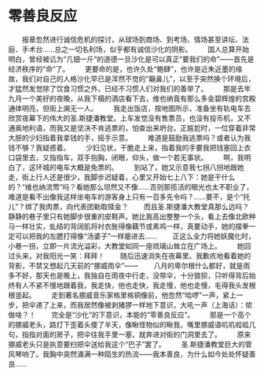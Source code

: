 # 零善良反应
　　报章忽然进行诚信危机的探讨，从球场到商场、到考场、情场甚至讲坛、法庭、手术台……总之一切名利场，似乎都有诚信沙化的阴影。 
　　国人总算开始明白，曾经被讥为“几钿一斤”的道德一旦沙化是可以真正“要我们的命”——首先是经济秩序的“命”了。 
　　更要命的是，也许久处“鲍肆”，也许是近朱近墨的缘故，我们对自己的人格沙化早已是浑然不觉的“齆鼻儿”，以至于突然换个环境后，才猛然发觉除了饮食习惯之外，已经不习惯人们对我们的善举了。 
　　那是去年九月一个美好的夜晚，从我下榻的酒店看下去，维也纳竟有那么多金碧辉煌的宫殿通体明亮，但街上阒无一人。 
　　我走出饭店，按地图所示，准备坐有轨电车去欣赏夜幕下的伟大的圣.斯捷潘教堂。上车发觉没有售票员，也没有投币机，又不通奥地利语，而我又是坚决不肯逃票的，怕查出来坍台。正尴尬时，一位穿着非常大胆的少妇指着我拿钱的手，摇手示意。 
　　难道是鼓励我逃票吗？或者认为我钱不够？我疑惑着。 
　　少妇见状，干脆走上来，指着我的手要我把钱塞回上衣口袋里去，又指指车，双手抱胸，闭眼，仰头，做一个若无事状。 
　　啊，我明白了，这环城的电车大概是免票的。 
　　到站了，她又示意我七拐八拐地跟她走，街上行人还是很少，我脚步迟疑着，心里又开始七上八下：她是干什么的？“维也纳流莺”吗？看她那么坦然又不像……否则那揽活的眼光也太不职业了，难道是看不出像我这样坐电车的游客身上只有一百多先令吗？……要不，是个“托儿”？绑了我肉票，向代表团勒取赎金？ 
　　而且圣.斯捷潘大教堂真那么远吗？静静的巷子里只有她脚步很重的皮鞋声。她比我高出整整一个头，看上去像北欧种马一样壮实，虬结的背阔肌将衬衣胀得像藕节或素鸡一样，真要动手，她的摆拳一定可以把我的左腮打得像“汤婆子”一样瘪进去…… 
　　正这么全力将她妖魔化时，小巷一拐，立即一片流光溢彩，大教堂如同一座琉璃山耸立在广场上。 
　　她回过头来，对我阳光一笑：拜拜！ 
　　随后迅速消失在夜幕里。我歉疚地看着她的背影，不禁又想起几天前的“挪威雨伞”—— 
　　八月的卑尔根什么都好，就是雨多不好，那天也是晚上，我独自在雨夜中行走，没带伞，十分狼狈，只听得背后始终有人不紧不慢地跟着我，我走快，他也走快，我走慢，他也走慢，毛得我头发根根竖起。 
　　走到著名挪威音乐家格里格铜像前，他忽然“哈啰”一声，紧上一步，把伞递了上来，而我居然像被剥猪猡一样地下意识，大吼一声（上海话）：侬做啥？！ 
　　完全是“沙化”的下意识，本能的“零善良反应”。 
　　那是一个高个的挪威老头，路灯下歪着头傻了半天，像瞅怪物似的瞅我，嘴里挪威语叽叽呱呱几句，指指对面的房子，把伞往我手里一塞，就奔进对街的门洞里去了。 
　　原来挪威老头只是执意要扫把伞送给我这个“巴子”罢了。 
　　圣.斯捷潘教堂巨大的管风琴响了。我胸中突然涌满一种陌生的热流——我本善良，为什么如今处处怀疑善良……
 